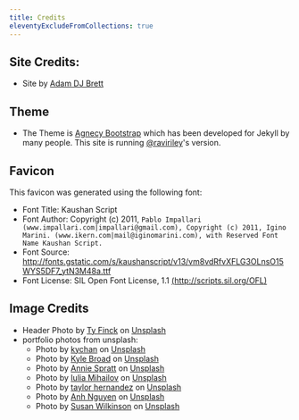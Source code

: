 ```yaml
---
title: Credits
eleventyExcludeFromCollections: true
---
```


## Site Credits:
- Site by [Adam DJ Brett](https://adamdjbrett.com)

## Theme
- The Theme is [Agnecy Bootstrap](https://startbootstrap.com/theme/agency) which has been developed for Jekyll by many people. This site is running [@raviriley](https://github.com/raviriley/agency-jekyll-theme)'s version.

## Favicon
This favicon was generated using the following font:

- Font Title: Kaushan Script
- Font Author: Copyright (c) 2011, `Pablo Impallari (www.impallari.com|impallari@gmail.com), Copyright (c) 2011, Igino Marini. (www.ikern.com|mail@iginomarini.com), with Reserved Font Name Kaushan Script.`
- Font Source: <http://fonts.gstatic.com/s/kaushanscript/v13/vm8vdRfvXFLG3OLnsO15WYS5DF7_ytN3M48a.ttf>
- Font License: SIL Open Font License, 1.1 [(http://scripts.sil.org/OFL)](http://scripts.sil.org/OFL)



## Image Credits
- Header Photo by <a href="https://unsplash.com/@tybradford?utm_source=unsplash&utm_medium=referral&utm_content=creditCopyText">Ty Finck</a> on <a href="https://unsplash.com/s/photos/ithaca?utm_source=unsplash&utm_medium=referral&utm_content=creditCopyText">Unsplash</a>
- portfolio photos from unsplash:
	- Photo by <a href="https://unsplash.com/@kychan?utm_source=unsplash&utm_medium=referral&utm_content=creditCopyText">kychan</a> on <a href="https://unsplash.com/?utm_source=unsplash&utm_medium=referral&utm_content=creditCopyText">Unsplash</a>
  - Photo by <a href="https://unsplash.com/@kylebroad?utm_source=unsplash&utm_medium=referral&utm_content=creditCopyText">Kyle Broad</a> on <a href="https://unsplash.com/@kylebroad?utm_source=unsplash&utm_medium=referral&utm_content=creditCopyText">Unsplash</a>
  - Photo by <a href="https://unsplash.com/@anniespratt?utm_source=unsplash&utm_medium=referral&utm_content=creditCopyText">Annie Spratt</a> on <a href="https://unsplash.com/?utm_source=unsplash&utm_medium=referral&utm_content=creditCopyText">Unsplash</a>
  - Photo by <a href="https://unsplash.com/@iulia_m?utm_source=unsplash&utm_medium=referral&utm_content=creditCopyText">Iulia Mihailov</a> on <a href="https://unsplash.com/?utm_source=unsplash&utm_medium=referral&utm_content=creditCopyText">Unsplash</a>
  - Photo by <a href="https://unsplash.com/@taylormae?utm_source=unsplash&utm_medium=referral&utm_content=creditCopyText">taylor hernandez</a> on <a href="https://unsplash.com/?utm_source=unsplash&utm_medium=referral&utm_content=creditCopyText">Unsplash</a>
  - Photo by <a href="https://unsplash.com/@pwign?utm_source=unsplash&utm_medium=referral&utm_content=creditCopyText">Anh Nguyen</a> on <a href="https://unsplash.com/?utm_source=unsplash&utm_medium=referral&utm_content=creditCopyText">Unsplash</a>
  - Photo by <a href="https://unsplash.com/@susan_wilkinson?utm_source=unsplash&utm_medium=referral&utm_content=creditCopyText">Susan Wilkinson</a> on <a href="https://unsplash.com/?utm_source=unsplash&utm_medium=referral&utm_content=creditCopyText">Unsplash</a>
  
